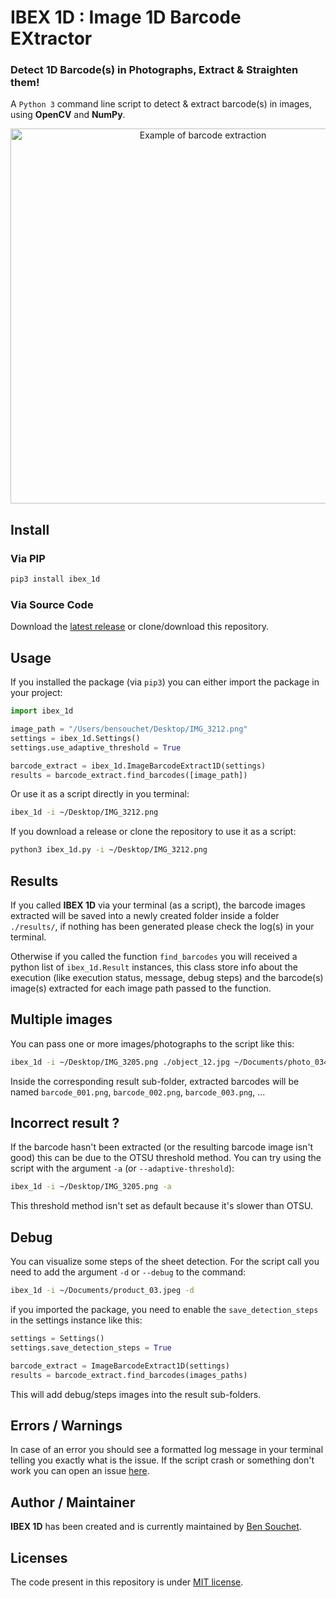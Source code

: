 # IBEX 1D : Image 1D Barcode EXtractor

### Detect 1D Barcode(s) in Photographs, Extract & Straighten them!

A `Python 3` command line script to detect & extract barcode(s) in images, using **OpenCV** and **NumPy**.

<p align="center">
  <img alt="Example of barcode extraction" src="https://user-images.githubusercontent.com/17025808/212469506-80761d45-934e-4c25-aeac-b591c0607fa3.png" width="600">
</p>

## Install

### Via PIP

```sh
pip3 install ibex_1d
```

### Via Source Code

Download the [latest release](https://github.com/BenSouchet/ibex_1d/releases) or clone/download this repository.

## Usage
If you installed the package (via `pip3`) you can either import the package in your project:
```python
import ibex_1d

image_path = "/Users/bensouchet/Desktop/IMG_3212.png"
settings = ibex_1d.Settings()
settings.use_adaptive_threshold = True

barcode_extract = ibex_1d.ImageBarcodeExtract1D(settings)
results = barcode_extract.find_barcodes([image_path])
```
Or use it as a script directly in you terminal:
```sh
ibex_1d -i ~/Desktop/IMG_3212.png
```

If you download a release or clone the repository to use it as a script:
```sh
python3 ibex_1d.py -i ~/Desktop/IMG_3212.png
```

## Results

If you called **IBEX 1D** via your terminal (as a script), the barcode images extracted will be saved into a newly created folder inside a folder `./results/`, if nothing has been generated please check the log(s) in your terminal.

Otherwise if you called the function `find_barcodes` you will received a python list of `ibex_1d.Result` instances, this class store info about the execution (like execution status, message, debug steps) and the barcode(s) image(s) extracted for each image path passed to the function.

## Multiple images

You can pass one or more images/photographs to the script like this:
```sh
ibex_1d -i ~/Desktop/IMG_3205.png ./object_12.jpg ~/Documents/photo_0345.jpeg
```
Inside the corresponding result sub-folder, extracted barcodes will be named `barcode_001.png`, `barcode_002.png`, `barcode_003.png`, ...

## Incorrect result ?
If the barcode hasn't been extracted (or the resulting barcode image isn't good) this can be due to the OTSU threshold method.
You can try using the script with the argument `-a` (or `--adaptive-threshold`):
```sh
ibex_1d -i ~/Desktop/IMG_3205.png -a
```
This threshold method isn't set as default because it's slower than OTSU.

## Debug

You can visualize some steps of the sheet detection.
For the script call you need to add the argument `-d` or `--debug` to the command:
```sh
ibex_1d -i ~/Documents/product_03.jpeg -d
```
if you imported the package, you need to enable the `save_detection_steps` in the settings instance like this:
```python
settings = Settings()
settings.save_detection_steps = True

barcode_extract = ImageBarcodeExtract1D(settings)
results = barcode_extract.find_barcodes(images_paths)
```
This will add debug/steps images into the result sub-folders.

## Errors / Warnings

In case of an error you should see a formatted log message in your terminal telling you exactly what is the issue.
If the script crash or something don't work you can open an issue [here](https://github.com/BenSouchet/ibex_1d/issues).

## Author / Maintainer

**IBEX 1D** has been created and is currently maintained by [Ben Souchet](https://github.com/BenSouchet).

## Licenses

The code present in this repository is under [MIT license](https://github.com/BenSouchet/ibex_1d/blob/main/LICENSE).
